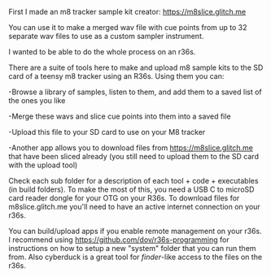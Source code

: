 First I made an m8 tracker sample kit creator: https://m8slice.glitch.me 

You can use it to make a merged wav file with cue points from up to 32 separate wav files to use as a custom sampler instrument.

I wanted to be able to do the whole process on an r36s.

There are a suite of tools here to make and upload m8 sample kits to the SD card of a teensy m8 tracker using an R36s.  Using them you can:

-Browse a library of samples, listen to them, and add them to a saved list of the ones you like

-Merge these wavs and slice cue points into them into a saved file

-Upload this file to your SD card to use on your M8 tracker

-Another app allows you to download files from https://m8slice.glitch.me that have been sliced already (you still need to upload them to the SD card with the upload tool)

Check each sub folder for a description of each tool + code + executables (in build folders).
To make the most of this, you need a USB C to microSD card reader dongle for your OTG on your R36s.
To download files for m8slice.glitch.me you'll need to have an active internet connection on your r36s.  

You can build/upload apps if you enable remote management on your r36s.  I recommend using https://github.com/dov/r36s-programming for instructions on how to setup a new "system" folder that you can run them from.  Also cyberduck is a great tool for *finder*-like access to the files on the r36s.
